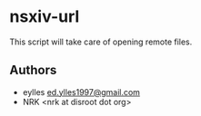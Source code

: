 # nsxiv-url

This script will take care of opening remote files.

## Authors

* eylles <ed.ylles1997@gmail.com>
* NRK \<nrk at disroot dot org>
